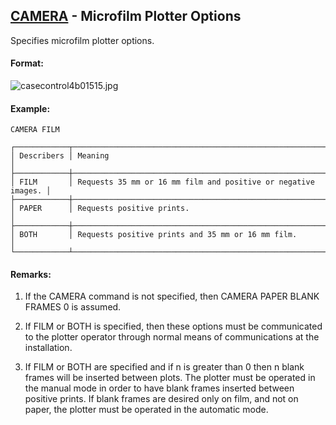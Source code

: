 ## [CAMERA](https://nexus.hexagon.com/documentationcenter/bundle/MSC_Nastran_2022.4/page/Nastran_Combined_Book/qrg/casecontrol4b/TOC.CAMERA1.xhtml) - Microfilm Plotter Options

Specifies microfilm plotter options.

#### Format:

![casecontrol4b01515.jpg](https://help-be.hexagonmi.com/bundle/MSC_Nastran_2022.4/page/Nastran_Combined_Book/qrg/casecontrol4b/../../../assets/casecontrol4b01515.jpg?_LANG=enus)  

#### Example:

```nastran
CAMERA FILM
```

```text
┌────────────┬───────────────────────────────────────────────────────────────┐
│ Describers │ Meaning                                                       │
├────────────┼───────────────────────────────────────────────────────────────┤
│ FILM       │ Requests 35 mm or 16 mm film and positive or negative images. │
├────────────┼───────────────────────────────────────────────────────────────┤
│ PAPER      │ Requests positive prints.                                     │
├────────────┼───────────────────────────────────────────────────────────────┤
│ BOTH       │ Requests positive prints and 35 mm or 16 mm film.             │
└────────────┴───────────────────────────────────────────────────────────────┘
```

#### Remarks:

1. If the CAMERA command is not specified, then CAMERA PAPER BLANK FRAMES 0 is assumed.

2. If FILM or BOTH is specified, then these options must be communicated to the plotter operator through normal means of communications at the installation.

3. If FILM or BOTH are specified and if n is greater than 0 then n blank frames will be inserted between plots. The plotter must be operated in the manual mode in order to have blank frames inserted between positive prints. If blank frames are desired only on film, and not on paper, the plotter must be operated in the automatic mode.


